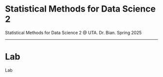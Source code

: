 # Statistical Methods for Data Science 2
Statistical Methods for Data Science 2 @ UTA. Dr. Bian. Spring 2025

---
# Lab
Lab
